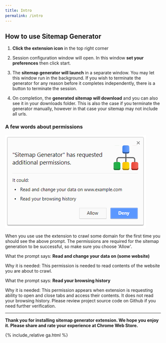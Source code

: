 ```yaml
---
title: Intro
permalink: /intro
---
```



## How to use Sitemap Generator


1. **Click the extension icon** in the top right corner

2. Session configuration window will open. In this window **set your preferences** then click start.

3. The **sitemap generator will launch** in a separate window. You may let this window run in the background. If you wish to terminate the generator for any reason before it completes independently, there is a button to terminate the session.

4. On completion, the **generated sitemap will download** and you can also see it in your downloads folder. This is also the case if you terminate the generator manually, however in that case your sitemap may not include all urls.

### A few words about permissions

<img src="docs/prompt.png" alt="permissions" />

When you use use the extension to crawl some domain for the first time you should see the above prompt. The permissions are required for the sitemap generation to be successful, so make sure you choose 'Allow'.


What the prompt says: **Read and change your data on (some website)** 
 
Why it is needed: This permission is needed to read contents of the website you are about to crawl. 

What the prompt says: **Read your browsing history** 
 
Why it is needed: This permission appears when extension is requesting ability to open and close tabs and access their contents. It does not read your browsing history. Please review project source code on Github if you need further verification.

<hr/>

**Thank you for installing sitemap generator extension. We hope you enjoy it. Please share and rate your experience at Chrome Web Store.**  


{% include_relative ga.html %}

